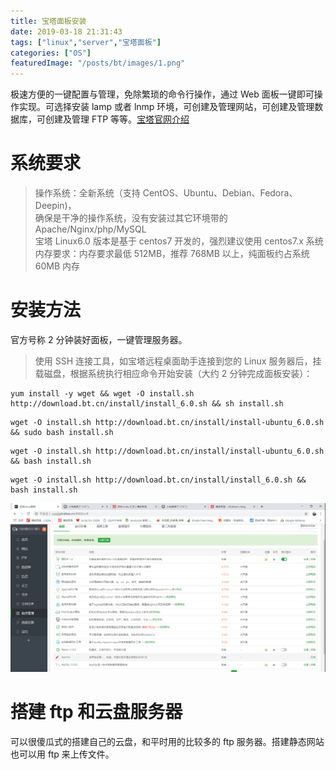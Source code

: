 ```yaml
---
title: 宝塔面板安装
date: 2019-03-18 21:31:43
tags: ["linux","server","宝塔面板"]
categories: ["OS"]
featuredImage: "/posts/bt/images/1.png"
---
```


极速方便的一键配置与管理，免除繁琐的命令行操作，通过 Web 面板一键即可操作实现。可选择安装 lamp 或者 lnmp 环境，可创建及管理网站，可创建及管理数据库，可创建及管理 FTP 等等。[宝塔官网介绍](https://www.bt.cn/?invite_code=MV9sYXJnZHI=)
<!--more-->
# 系统要求
> 操作系统：全新系统（支持 CentOS、Ubuntu、Debian、Fedora、Deepin)，  
确保是干净的操作系统，没有安装过其它环境带的 Apache/Nginx/php/MySQL  
宝塔 Linux6.0 版本是基于 centos7 开发的，强烈建议使用 centos7.x 系统  
内存要求：内存要求最低 512MB，推荐 768MB 以上，纯面板约占系统 60MB 内存  

# 安装方法
官方号称 2 分钟装好面板，一键管理服务器。  
> 使用 SSH 连接工具，如宝塔远程桌面助手连接到您的 Linux 服务器后，挂载磁盘，根据系统执行相应命令开始安装（大约 2 分钟完成面板安装）：

```Shell Centos 安装脚本
yum install -y wget && wget -O install.sh http://download.bt.cn/install/install_6.0.sh && sh install.sh
```
```Shell Ubuntu/Deepin 安装脚本
wget -O install.sh http://download.bt.cn/install/install-ubuntu_6.0.sh && sudo bash install.sh
```
```Shell Debian 安装脚本
wget -O install.sh http://download.bt.cn/install/install-ubuntu_6.0.sh && bash install.sh
```
```Shell Fedora 安装脚本
wget -O install.sh http://download.bt.cn/install/install_6.0.sh && bash install.sh
```
![宝塔软件管理页面](images/2.png)

# 搭建 ftp 和云盘服务器

可以很傻瓜式的搭建自己的云盘，和平时用的比较多的 ftp 服务器。搭建静态网站也可以用 ftp 来上传文件。